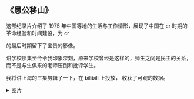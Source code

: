 ## 《愚公移山》

这部纪录片介绍了 1975 年中国等地的生活与工作情形，展现了中国在 cr 时期的革命经验和时间建设，为 cr

 的最后时期留下了宝贵的影像。

讲学校那集至今令我印象深刻，原来学校曾经是这样的，师生之间是民主的关系，而不是与生俱来的老师压倒和批评学生。

我将讲上海的三集剪辑了一下，在 bilibili 上投放， 收获了可观的数据。

 <details>
         <summary>图片</summary>
         <p>
             <img src = "docs/OTL/video/yugong.png"/>
         </p>
</details>

